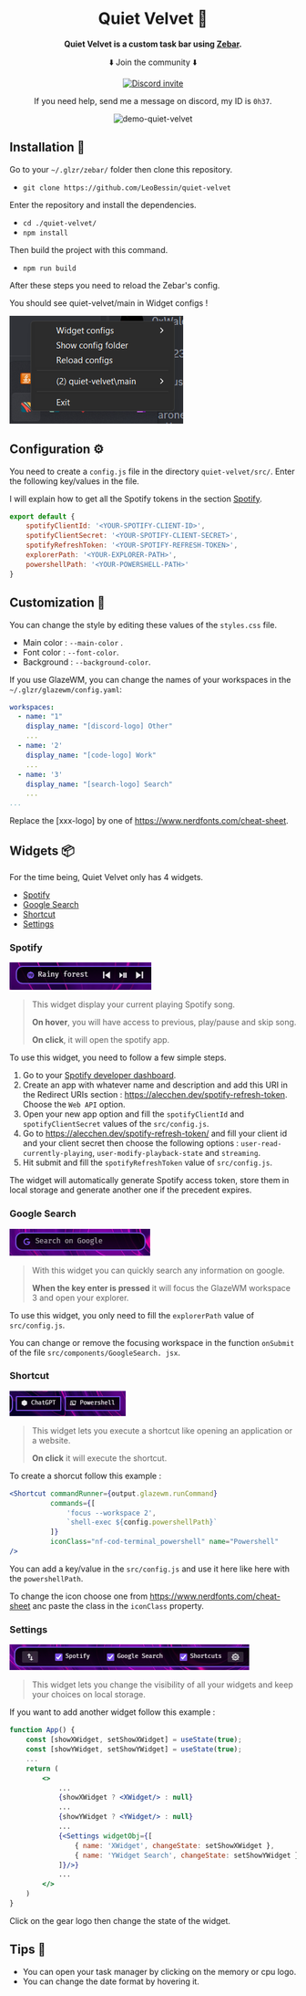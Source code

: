 
<div align="center">

# Quiet Velvet 🌸

**Quiet Velvet is a custom task bar using [Zebar](https://github.com/glzr-io).**

⬇️ Join the community ⬇️

[![Discord invite][discord-badge]][discord-link]

If you need help, send me a message on discord, my ID is `0h37`.

![demo-quiet-velvet](https://raw.githubusercontent.com/LeoBessin/files/refs/heads/master/zebar/my_custom_zebar.gif)

</div>

## Installation 📂

Go to your `~/.glzr/zebar/` folder then clone this repository.
- ```git clone https://github.com/LeoBessin/quiet-velvet```

Enter the repository and install the dependencies.
- ```cd ./quiet-velvet/```
- ``npm install``

Then build the project with this command.
- ```npm run build```

After these steps you need to reload the Zebar's config.

You should see quiet-velvet/main in Widget configs !

![zebar-update](https://raw.githubusercontent.com/LeoBessin/files/refs/heads/master/zebar/reload_zebar.png)

[discord-badge]: https://img.shields.io/discord/1041662798196908052.svg?logo=discord&colorB=7289DA
[discord-link]: https://discord.gg/ud6z3qjRvM

## Configuration ⚙️

You need to create a `config.js` file in the directory `quiet-velvet/src/`.
Enter the following key/values in the file. 

I will explain how to get all the Spotify tokens in the section [Spotify](#spotify).

```js
export default {
    spotifyClientId: '<YOUR-SPOTIFY-CLIENT-ID>',
    spotifyClientSecret: '<YOUR-SPOTIFY-CLIENT-SECRET>',
    spotifyRefreshToken: '<YOUR-SPOTIFY-REFRESH-TOKEN>',
    explorerPath: '<YOUR-EXPLORER-PATH>',
    powershellPath: '<YOUR-POWERSHELL-PATH>'
}
```

## Customization 💅

You can change the style by editing these values of the `styles.css` file.
- Main color : `--main-color`  .
- Font color : `--font-color`.
- Background : `--background-color`.

If you use GlazeWM, you can change the names of your workspaces in the `~/.glzr/glazewm/config.yaml`:
```yaml
workspaces:
  - name: "1"
    display_name: "[discord-logo] Other"
    ...
  - name: '2'
    display_name: "[code-logo] Work"
    ...
  - name: '3'
    display_name: "[search-logo] Search"
    ...
...
```
Replace the [xxx-logo] by one of https://www.nerdfonts.com/cheat-sheet.


## Widgets 📦

For the time being, Quiet Velvet only has 4 widgets.
- [Spotify](#spotify)
- [Google Search](#google-search)
- [Shortcut](#shortcut)
- [Settings](#settings)

### Spotify
![quiet-velvet-spotify](https://raw.githubusercontent.com/LeoBessin/files/refs/heads/master/zebar/spotify_zebar.png)

> This widget display your current playing Spotify song.
> 
> **On hover**, you will have access to previous, play/pause and skip song.
> 
> **On click**, it will open the spotify app.

To use this widget, you need to follow a few simple steps.
1. Go to your [Spotify developer dashboard](https://developer.spotify.com/dashboard).
2. Create an app with whatever name and description and add this URI in the Redirect URIs section :
   https://alecchen.dev/spotify-refresh-token. Choose the `Web API` option.
3. Open your new app option and fill the `spotifyClientId` and `spotifyClientSecret` values of the `src/config.js`.
4. Go to https://alecchen.dev/spotify-refresh-token/ and fill your client id and your client secret then choose the 
   following options : `user-read-currently-playing`, `user-modify-playback-state` and `streaming`.
5. Hit submit and fill the `spotifyRefreshToken` value of `src/config.js`.

The widget will automatically generate Spotify access token, store them in local storage and generate another one if 
the precedent expires.

### Google Search
![quiet-velvet-google-search](https://raw.githubusercontent.com/LeoBessin/files/refs/heads/master/zebar/google_search_zebar.png)

> With this widget you can quickly search any information on google.
> 
> **When the key enter is pressed** it will focus the GlazeWM workspace 3 and open your explorer.

To use this widget, you only need to fill the `explorerPath` value of `src/config.js`.

You can change or remove the focusing workspace in the function `onSubmit` of the file `src/components/GoogleSearch.
jsx`.

### Shortcut
![quiet-velvet-shorcuts](https://raw.githubusercontent.com/LeoBessin/files/refs/heads/master/zebar/shortcuts_zebar.png)

> This widget lets you execute a shortcut like opening an application or a website.
> 
> **On click** it will execute the shortcut.

To create a shorcut follow this example :
```jsx
<Shortcut commandRunner={output.glazewm.runCommand}
          commands={[
              'focus --workspace 2',
              `shell-exec ${config.powershellPath}`
          ]}
          iconClass="nf-cod-terminal_powershell" name="Powershell"
/>
```
You can add a key/value in the `src/config.js` and use it here like here with the `powershellPath`.

To change the icon choose one from https://www.nerdfonts.com/cheat-sheet anc paste the class in the `iconClass` 
property.

### Settings
![quiet-velvet-settings](https://raw.githubusercontent.com/LeoBessin/files/refs/heads/master/zebar/settings_zebar.png)

> This widget lets you change the visibility of all your widgets and keep your choices on local storage.

If you want to add another widget follow this example :
```jsx
function App() {
    const [showXWidget, setShowXWidget] = useState(true);
    const [showYWidget, setShowYWidget] = useState(true);
    ...
    return (
        <>
            ...
            {showXWidget ? <XWidget/> : null}
            ...
            {showYWidget ? <YWidget/> : null}
            ...
            {<Settings widgetObj={[
                { name: 'XWidget', changeState: setShowXWidget },
                { name: 'YWidget Search', changeState: setShowYWidget }
            ]}/>}
            ...
        </>
    )
}
```
Click on the gear logo then change the state of the widget.

## Tips 🎁
- You can open your task manager by clicking on the memory or cpu logo.
- You can change the date format by hovering it.
